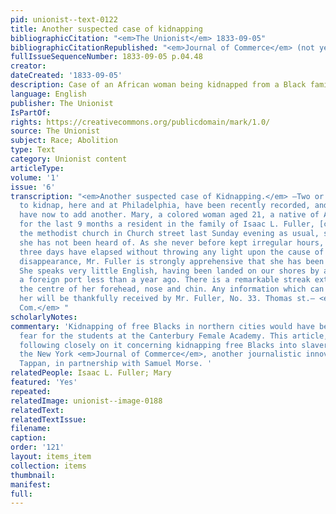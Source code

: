 ```yaml
---
pid: unionist--text-0122
title: Another suspected case of kidnapping
bibliographicCitation: "<em>The Unionist</em> 1833-09-05"
bibliographicCitationRepublished: "<em>Journal of Commerce</em> (not yet researched)"
fullIssueSequenceNumber: 1833-09-05 p.04.48
creator: 
dateCreated: '1833-09-05'
description: Case of an African woman being kidnapped from a Black family in Philadelphia
language: English
publisher: The Unionist
IsPartOf: 
rights: https://creativecommons.org/publicdomain/mark/1.0/
source: The Unionist
subject: Race; Abolition
type: Text
category: Unionist content
articleType: 
volume: '1'
issue: '6'
transcription: "<em>Another suspected case of Kidnapping.</em> —Two or three attempts
  to kidnap, here and at Philadelphia, have been recently recorded, and we fear we
  have now to add another. Mary, a colored woman aged 21, a native of Africa, and
  for the last 9 months a resident in the family of Isaac L. Fuller, [colored], attended
  the methodist church in Church street last Sunday evening as usual, since which
  she has not been heard of. As she never before kept irregular hours, and two or
  three days have elapsed without throwing any light upon the cause of her sudden
  disappearance, Mr. Fuller is strongly apprehensive that she has been kidnapped.
  She speaks very little English, having been landed on our shores by a vessel from
  a foreign port less than a year ago. There is a remarkable streak extending down
  the centre of her forehead, nose and chin. Any information which can be given concerning
  her will be thankfully received by Mr. Fuller, No. 33. Thomas st.— <em>Jour. of
  Com.</em> "
scholarlyNotes: 
commentary: 'Kidnapping of free Blacks in northern cities would have been a major
  fear for the students at the Canterbury Female Academy. This article, and the one
  following closely on it concerning kidnapping free Blacks into slavery, are from
  the New York <em>Journal of Commerce</em>, another journalistic innovation by Arthur
  Tappan, in partnership with Samuel Morse. '
relatedPeople: Isaac L. Fuller; Mary
featured: 'Yes'
repeated: 
relatedImage: unionist--image-0188
relatedText: 
relatedTextIssue: 
filename: 
caption: 
order: '121'
layout: items_item
collection: items
thumbnail: 
manifest: 
full: 
---
```

